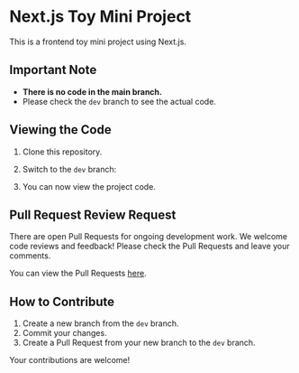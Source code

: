 # Next.js Toy Mini Project

This is a frontend toy mini project using Next.js.

## Important Note

- **There is no code in the main branch.**
- Please check the `dev` branch to see the actual code.

## Viewing the Code

1. Clone this repository.
2. Switch to the `dev` branch:

3. You can now view the project code.

## Pull Request Review Request

There are open Pull Requests for ongoing development work.
We welcome code reviews and feedback! Please check the Pull Requests and leave your comments.

You can view the Pull Requests [here](https://github.com/tfrg/modal-best-way/pulls).

## How to Contribute

1. Create a new branch from the `dev` branch.
2. Commit your changes.
3. Create a Pull Request from your new branch to the `dev` branch.

Your contributions are welcome!

